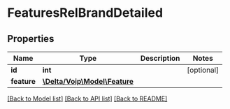 # FeaturesRelBrandDetailed

## Properties
Name | Type | Description | Notes
------------ | ------------- | ------------- | -------------
**id** | **int** |  | [optional] 
**feature** | [**\Delta/Voip\Model\Feature**](Feature.md) |  | 

[[Back to Model list]](../README.md#documentation-for-models) [[Back to API list]](../README.md#documentation-for-api-endpoints) [[Back to README]](../README.md)


